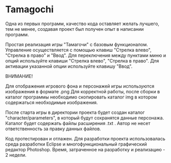 # Tamagochi

Одна из первых программ, качество кода оставляет желать лучшего, тем не менее, создавая проект был  получен опыт в написании программ.

Простая реализация игры "Тамагочи" с базовым функционалом.
Управление осуществляется с помощью клавиш "Стрелка влево", "Стрелка в право" и "Ввод".
Для переключения между пунктами миню и опций используйте клавиши "Стрелка влево", "Стрелка в право".
Для активации указанной опции используйте клавишу "Ввод".

ВНИМАНИЕ!

Для отображения игрового фона и персонажей игры используются изображения в формате .png
Для корректной работы, после сборки в каталог программы необходимо скопировать каталог img 
в котором содержаться необходимые изображения.

После старта игры в директории проекта будет создан каталог "character/parameters", в который 
будут сохранятся данные персонажа. Каталог будет содержать файлы расширения .txt . 
Автор не несет ответственность за правку данных файлов.

Код протестирован и отлажен. Для разработки проекта использовалась среда разработки Eclipse и
многофункциональный графический редактор Photoshop. Время, затраченное на разработку и реализацию - 
2 недели. 

